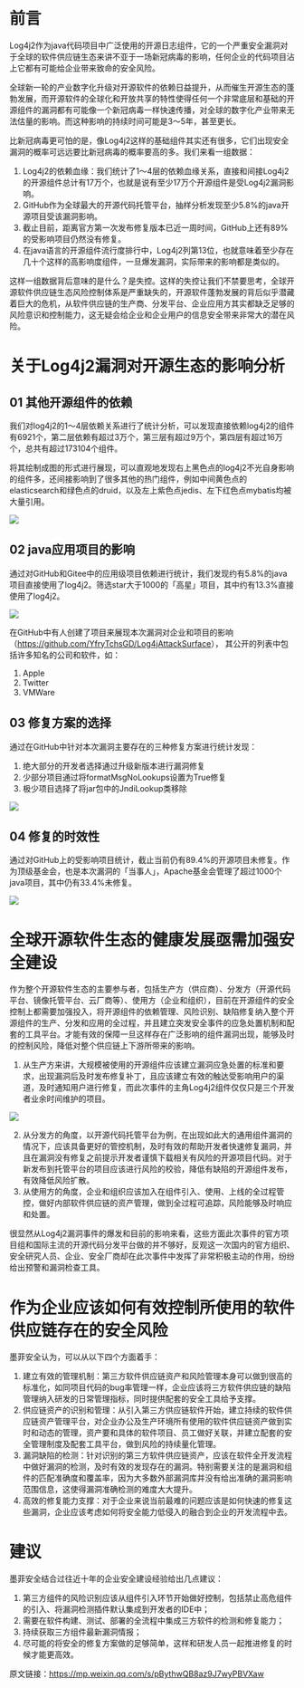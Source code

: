 前言
==

Log4j2作为java代码项目中广泛使用的开源日志组件，它的一个严重安全漏洞对于全球的软件供应链生态来讲不亚于一场新冠病毒的影响，任何企业的代码项目沾上它都有可能给企业带来致命的安全风险。

全球新一轮的产业数字化升级对开源软件的依赖日益提升，从而催生开源生态的蓬勃发展，而开源软件的全球化和开放共享的特性使得任何一个非常底层和基础的开源组件的漏洞都有可能像一个新冠病毒一样快速传播，对全球的数字化产业带来无法估量的影响。而这种影响的持续时间可能是3～5年，甚至更长。

比新冠病毒更可怕的是，像Log4j2这样的基础组件其实还有很多，它们出现安全漏洞的概率可远远要比新冠病毒的概率要高的多。我们来看一组数据：

1. Log4j2的依赖血缘：我们统计了1～4层的依赖血缘关系，直接和间接Log4j2的开源组件总计有17万个，也就是说有至少17万个开源组件是受Log4j2漏洞影响。
2. GitHub作为全球最大的开源代码托管平台，抽样分析发现至少5.8%的java开源项目受该漏洞影响。
3. 截止目前，距离官方第一次发布修复版本已近一周时间，GitHub上还有89%的受影响项目仍然没有修复。
4. 在java语言的开源组件流行度排行中，Log4j2列第13位，也就意味着至少存在几十个这样的高影响度组件，一旦爆发漏洞，实际带来的影响都是类似的。

这样一组数据背后意味的是什么？是失控。这样的失控让我们不禁要思考，全球开源软件供应链生态风险控制体系是严重缺失的，开源软件蓬勃发展的背后似乎潜藏着巨大的危机，从软件供应链的生产商、分发平台、企业应用方其实都缺乏足够的风险意识和控制能力，这无疑会给企业和企业用户的信息安全带来非常大的潜在风险。

关于Log4j2漏洞对开源生态的影响分析
====================

01 其他开源组件的依赖
------------

我们对log4j2的1～4层依赖关系进行了统计分析，可以发现直接依赖log4j2的组件有6921个，第二层依赖有超过3万个，第三层有超过9万个，第四层有超过16万个，总共有超过173104个组件。

将其绘制成图的形式进行展现，可以直观地发现右上黑色点的log4j2不光自身影响的组件多，还间接影响到了很多其他的热门组件，例如中间黄色点的elasticsearch和绿色点的druid，以及左上紫色点jedis、左下红色点mybatis均被大量引用。

![](https://shs3.b.qianxin.com/attack_forum/2021/12/attach-f3e1ad83c228edf7a05c06923a3f77ca42b9b56e.jpg)

02 java应用项目的影响
--------------

通过对GitHub和Gitee中的应用级项目依赖进行统计，我们发现约有5.8%的java项目直接使用了log4j2。筛选star大于1000的「高星」项目，其中约有13.3%直接使用了log4j2。

![](https://shs3.b.qianxin.com/attack_forum/2021/12/attach-44255aa8fbc70ff2abab19fde1316558d425acb7.jpg)

在GitHub中有人创建了项目来展现本次漏洞对企业和项目的影响（<https://github.com/YfryTchsGD/Log4jAttackSurface>）， 其公开的列表中包括许多知名的公司和软件，如：

1. Apple
2. Twitter
3. VMWare

03 修复方案的选择
----------

通过在GitHub中针对本次漏洞主要存在的三种修复方案进行统计发现：

1. 绝大部分的开发者选择通过升级新版本进行漏洞修复
2. 少部分项目通过将formatMsgNoLookups设置为True修复
3. 极少项目选择了将jar包中的JndiLookup类移除

![](https://shs3.b.qianxin.com/attack_forum/2021/12/attach-e33748a5f137b8664877c975523098acc68e95fa.jpg)

04 修复的时效性
---------

通过对GitHub上的受影响项目统计，截止当前仍有89.4%的开源项目未修复。作为顶级基金会，也是本次漏洞的「当事人」，Apache基金会管理了超过1000个java项目，其中仍有33.4%未修复。

![](https://shs3.b.qianxin.com/attack_forum/2021/12/attach-a5fa9470855603208b67ef9ebaf42e8a77607225.jpg)

全球开源软件生态的健康发展亟需加强安全建设
=====================

作为整个开源软件生态的主要参与者，包括生产方（供应商）、分发方（开源代码平台、镜像托管平台、云厂商等）、使用方（企业和组织），目前在开源组件的安全控制上都需要加强投入，将开源组件的依赖管理、风险识别、缺陷修复纳入整个开源组件的生产、分发和应用的全过程，并且建立突发安全事件的应急处置机制和配套的工具平台。才能有效的保障一旦这样存在广泛影响的组件漏洞出现，能够及时的控制风险，降低对整个供应链上下游所带来的影响。

1. 从生产方来讲，大规模被使用的开源组件应该建立漏洞应急处置的标准和要求，出现漏洞后及时发布修复补丁，且应该建立有效的触达受影响用户的渠道，及时通知用户进行修复，而此次事件的主角Log4j2组件仅仅只是三个开发者业余时间维护的项目。

![](https://shs3.b.qianxin.com/attack_forum/2021/12/attach-03e0f0f80c6765019a0f96963ba8d8561c4a1a17.jpg)

2. 从分发方的角度，以开源代码托管平台为例，在出现如此大的通用组件漏洞的情况下，应该具备更好的管控机制，及时有效的帮助开发者快速修复漏洞，并且在漏洞没有修复之前提示开发者谨慎下载相关有风险的开源项目代码。对于新发布到托管平台的项目应该进行风险的校验，降低有缺陷的开源组件发布，有效降低风险扩散。
3. 从使用方的角度，企业和组织应该加入在组件引入、使用、上线的全过程管控，做好内部软件供应链的资产管理，做到全过程可追踪，风险能够及时响应和处置。

很显然从Log4j2漏洞事件的爆发和目前的影响来看，这些方面此次事件的官方项目组和国际主流的开源代码分发平台做的并不够好，反观这一次国内的官方组织、安全研究人员、企业、安全厂商却在此次事件中发挥了非常积极主动的作用，纷纷给出预警和漏洞检查工具。

作为企业应该如何有效控制所使用的软件供应链存在的安全风险
============================

墨菲安全认为，可以从以下四个方面着手：

1. 建立有效的管理机制：第三方软件供应链资产和风险管理本身可以做到很高的标准化，如同项目代码的bug率管理一样，企业应该将三方软件供应链的缺陷管理纳入研发的日常管理指标，同时提供配套的安全工具给予支撑。
2. 供应链资产的识别和管理：从引入第三方供应链软件开始，建立持续的软件供应链资产管理平台，对企业办公及生产环境所有使用的软件供应链资产做到实时和动态的管理，资产要和具体的软件项目、员工做好关联，并建立配套的安全管理制度及配套工具平台，做到风险的持续量化管理。
3. 漏洞缺陷的检测：针对识别的第三方软件供应链资产，应该在软件全开发流程中做好漏洞的检测，及时有效的发现存在的漏洞。特别需要关注的是漏洞和组件的匹配准确度和覆盖率，因为大多数外部漏洞库并没有给出准确的漏洞影响范围信息，这使得漏洞准确检测的难度大大提升。
4. 高效的修复能力支撑：对于企业来说当前最难的问题应该是如何快速的修复这些漏洞，企业应该考虑如何将安全能力低侵入的融合到企业的开发流程中去。

建议
==

墨菲安全结合过往近十年的企业安全建设经验给出几点建议：

1. 第三方组件的风险识别应该从组件引入环节开始做好控制，包括禁止高危组件的引入、将漏洞检测插件默认集成到开发者的IDE中；
2. 需要在软件构建、测试、部署的全流程中集成三方软件的检测和修复能力；
3. 持续获取三方组件最新漏洞情报；
4. 尽可能的将安全的修复方案做的足够简单，这样和研发人员一起推进修复的时候才能更高效。

原文链接：<https://mp.weixin.qq.com/s/pBythwQB8az9J7wyPBVXaw>